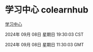 # 学习中心 colearnhub
[学习中心](http://:56308/colearnhub/)

2024年 09月 08日 星期日 19:30:03 CST

2024年 09月 08日 星期日 11:30:03 GMT
